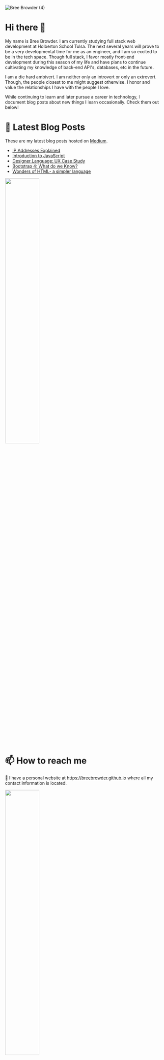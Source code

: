
![Bree Browder (4)](https://user-images.githubusercontent.com/58611397/150261822-b5d070ac-1142-401d-be3d-ed6de105ba5d.png)


# Hi there 👋
My name is Bree Browder. I am currently studying full stack web development at Holberton School Tulsa. The next several years will prove to be a very developmental time for me as an engineer, and I am so excited to be in the tech space. Though full stack, I favor mostly front-end development during this season of my life and have plans to continue cultivating my knowledge of back-end API's, databases, etc in the future.

I am a die hard ambivert. I am neither only an introvert or only an extrovert. Though, the people closest to me might suggest otherwise. I honor and value the relationships I have with the people I love.

While continuing to learn and later pursue a career in technology, I document blog posts about new things I learn occasionally. Check them out below!

# 📝 Latest Blog Posts
These are my latest blog posts hosted on <a href="https://medium.com">Medium</a>.

<!-- BLOG-POST-LIST:START -->
- [IP Addresses Explained](https://medium.com/geekculture/ip-addresses-explained-8e8a9c976db4?source=rss-7aa4ae5543ba------2)
- [Introduction to JavaScript](https://medium.com/geekculture/introduction-to-javascript-73f201677140?source=rss-7aa4ae5543ba------2)
- [Designer Language: UX Case Study](https://breebrowder.medium.com/designer-language-ux-case-study-c08318674d27?source=rss-7aa4ae5543ba------2)
- [Bootstrap 4: What do we Know?](https://medium.com/geekculture/bootstrap-4-what-do-we-know-2eebc2d3a302?source=rss-7aa4ae5543ba------2)
- [Wonders of HTML- a simpler language](https://breebrowder.medium.com/wonders-of-html-a-simpler-language-3dffa8530b72?source=rss-7aa4ae5543ba------2)
<!-- BLOG-POST-LIST:END -->

<img width="47%" src="https://github-readme-stats.vercel.app/api/top-langs/?username=breebrowder&layout=compact&show_icons=true&theme=cobalt" />


# 📫 How to reach me
🔗 I have a personal website at https://breebrowder.github.io where all my contact information is located.



<img width="47%" src="https://github-readme-stats.vercel.app/api?username=breebrowder&show_icons=true&theme=cobalt" />


###### Github Stats coutesy of https://github.com/anuraghazra/
